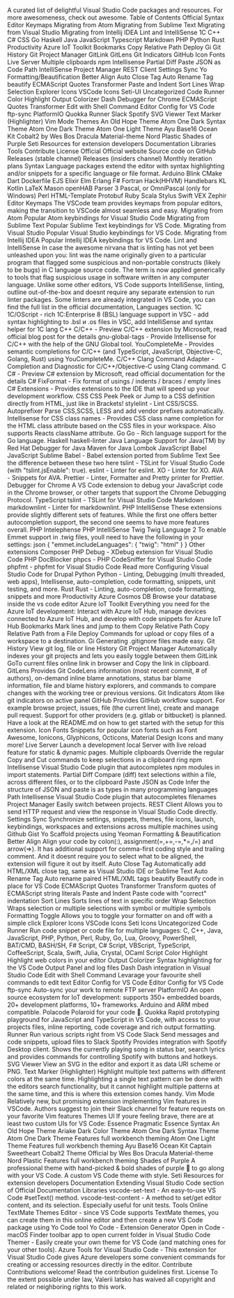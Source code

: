 A curated list of delightful Visual Studio Code packages and resources. For more awesomeness, check out awesome. Table of Contents Official Syntax Editor Keymaps Migrating from Atom Migrating from Sublime Text Migrating from Visual Studio Migrating from Intellij IDEA Lint and IntelliSense 1C C++ C# CSS Go Haskell Java JavaScript Typescript Markdown PHP Python Rust Productivity Azure IoT Toolkit Bookmarks Copy Relative Path Deploy Gi Git History Git Project Manager GitLink GitLens Git Indicators GitHub Icon Fonts Live Server Multiple clipboards npm Intellisense Partial Diff Paste JSON as Code Path IntelliSense Project Manager REST Client Settings Sync Yo Formatting/Beautification Better Align Auto Close Tag Auto Rename Tag beautify ECMAScript Quotes Transformer Paste and Indent Sort Lines Wrap Selection Explorer Icons VSCode Icons Seti-UI Uncategorized Code Runner Color Highlight Output Colorizer Dash Debugger for Chrome ECMAScript Quotes Transformer Edit with Shell Command Editor Config for VS Code ftp-sync PlatformIO Quokka Runner Slack Spotify SVG Viewer Text Marker (Highlighter) Vim Mode Themes An Old Hope Theme Atom One Dark Syntax Theme Atom One Dark Theme Atom One Light Theme Ayu Base16 Ocean Kit Cobalt2 by Wes Bos Dracula Material-theme Nord Plastic Shades of Purple Seti Resources for extension developers Documentation Libraries Tools Contribute License Official Official website Source code on GitHub Releases (stable channel) Releases (insiders channel) Monthly iteration plans Syntax Language packages extend the editor with syntax highlighting and/or snippets for a specific language or file format. Arduino Blink CMake Dart Dockerfile EJS Elixir Elm Erlang F# Fortran Hack(HHVM) Handlebars KL Kotlin LaTeX Mason openHAB Parser 3 Pascal, or OmniPascal (only for Windows) Perl HTML-Template Protobuf Ruby Scala Stylus Swift VEX Zephir Editor Keymaps The VSCode team provides keymaps from popular editors, making the transition to VSCode almost seamless and easy. Migrating from Atom Popular Atom keybindings for Visual Studio Code Migrating from Sublime Text Popular Sublime Text keybindings for VS Code. Migrating from Visual Studio Popular Visual Studio keybindings for VS Code. Migrating from Intellij IDEA Popular Intellij IDEA keybindings for VS Code. Lint and IntelliSense In case the awesome nirvana that is linting has not yet been unleashed upon you: lint was the name originally given to a particular program that flagged some suspicious and non-portable constructs (likely to be bugs) in C language source code. The term is now applied generically to tools that flag suspicious usage in software written in any computer language. Unlike some other editors, VS Code supports IntelliSense, linting, outline out-of-the-box and doesnt require any separate extension to run linter packages. Some linters are already integrated in VS Code, you can find the full list in the official documentation, Languages section. 1C 1C/OScript - rich 1С:Enterprise 8 (BSL) language support in VSC - add syntax highlighting to .bsl и .os files in VSC, add IntelliSense and syntax helper for 1С lang C++ C/C++ - Preview C/C++ extension by Microsoft, read official blog post for the details gnu-global-tags - Provide Intellisense for C/C++ with the help of the GNU Global tool. YouCompleteMe - Provides semantic completions for C/C++ (and TypeScript, JavaScript, Objective-C, Golang, Rust) using YouCompleteMe. C/C++ Clang Command Adapter - Completion and Diagnostic for C/C++/Objective-C using Clang command. C C# - Preview C# extension by Microsoft, read official documentation for the details C# FixFormat - Fix format of usings / indents / braces / empty lines C# Extensions - Provides extensions to the IDE that will speed up your development workflow. CSS CSS Peek Peek or Jump to a CSS definition directly from HTML, just like in Brackets! stylelint - Lint CSS/SCSS. Autoprefixer Parse CSS,SCSS, LESS and add vendor prefixes automatically. Intellisense for CSS class names - Provides CSS class name completion for the HTML class attribute based on the CSS files in your workspace. Also supports Reacts className attribute. Go Go - Rich language support for the Go language. Haskell haskell-linter Java Language Support for Java(TM) by Red Hat Debugger for Java Maven for Java Lombok JavaScript Babel JavaScript Sublime Babel - Babel extension ported from Sublime Text See the difference between these two here tslint - TSLint for Visual Studio Code (with "tslint.jsEnable": true). eslint - Linter for eslint. XO - Linter for XO. AVA - Snippets for AVA. Prettier - Linter, Formatter and Pretty printer for Prettier. Debugger for Chrome A VS Code extension to debug your JavaScript code in the Chrome browser, or other targets that support the Chrome Debugging Protocol. TypeScript tslint - TSLint for Visual Studio Code Markdown markdownlint - Linter for markdownlint. PHP IntelliSense These extensions provide slightly different sets of features. While the first one offers better autocompletion support, the second one seems to have more features overall. PHP Intelephense PHP IntelliSense Twig Twig Language 2 To enable Emmet support in .twig files, youll need to have the following in your settings: json { "emmet.includeLanguages": { "twig": "html" } } Other extensions Composer PHP Debug - XDebug extension for Visual Studio Code PHP DocBlocker phpcs - PHP CodeSniffer for Visual Studio Code phpfmt - phpfmt for Visual Studio Code Read more Configuring Visual Studio Code for Drupal Python Python - Linting, Debugging (multi threaded, web apps), Intellisense, auto-completion, code formatting, snippets, unit testing, and more. Rust Rust - Linting, auto-completion, code formatting, snippets and more Productivity Azure Cosmos DB Browse your database inside the vs code editor Azure IoT Toolkit Everything you need for the Azure IoT development: Interact with Azure IoT Hub, manage devices connected to Azure IoT Hub, and develop with code snippets for Azure IoT Hub Bookmarks Mark lines and jump to them Copy Relative Path Copy Relative Path from a File Deploy Commands for upload or copy files of a workspace to a destination. Gi Generating .gitignore files made easy. Git History View git log, file or line History Git Project Manager Automatically indexes your git projects and lets you easily toggle between them GitLink GoTo current files online link in browser and Copy the link in clipboard. GitLens Provides Git CodeLens information (most recent commit, # of authors), on-demand inline blame annotations, status bar blame information, file and blame history explorers, and commands to compare changes with the working tree or previous versions. Git Indicators Atom like git indicators on active panel GitHub Provides GitHub workflow support. For example browse project, issues, file (the current line), create and manage pull request. Support for other providers (e.g. gitlab or bitbucket) is planned. Have a look at the README.md on how to get started with the setup for this extension. Icon Fonts Snippets for popular icon fonts such as Font Awesome, Ionicons, Glyphicons, Octicons, Material Design Icons and many more! Live Server Launch a development local Server with live reload feature for static & dynamic pages. Multiple clipboards Override the regular Copy and Cut commands to keep selections in a clipboard ring npm Intellisense Visual Studio Code plugin that autocompletes npm modules in import statements. Partial Diff Compare (diff) text selections within a file, across different files, or to the clipboard Paste JSON as Code Infer the structure of JSON and paste is as types in many programming languages Path Intellisense Visual Studio Code plugin that autocompletes filenames Project Manager Easily switch between projects. REST Client Allows you to send HTTP request and view the response in Visual Studio Code directly. Settings Sync Synchronize settings, snippets, themes, file icons, launch, keybindings, workspaces and extensions across multiple machines using Github Gist Yo Scaffold projects using Yeoman Formatting & Beautification Better Align Align your code by colon(:), assignment(=,+=,-=,*=,/=) and arrow(=>). It has additional support for comma-first coding style and trailing comment. And it doesnt require you to select what to be aligned, the extension will figure it out by itself. Auto Close Tag Automatically add HTML/XML close tag, same as Visual Studio IDE or Sublime Text Auto Rename Tag Auto rename paired HTML/XML tags beautify Beautify code in place for VS Code ECMAScript Quotes Transformer Transform quotes of ECMAScript string literals Paste and Indent Paste code with "correct" indentation Sort Lines Sorts lines of text in specific order Wrap Selection Wraps selection or multiple selections with symbol or multiple symbols Formatting Toggle Allows you to toggle your formatter on and off with a simple click Explorer Icons VSCode Icons Seti Icons Uncategorized Code Runner Run code snippet or code file for multiple languages: C, C++, Java, JavaScript, PHP, Python, Perl, Ruby, Go, Lua, Groovy, PowerShell, BAT/CMD, BASH/SH, F# Script, C# Script, VBScript, TypeScript, CoffeeScript, Scala, Swift, Julia, Crystal, OCaml Script Color Highlight Highlight web colors in your editor Output Colorizer Syntax highlighting for the VS Code Output Panel and log files Dash Dash integration in Visual Studio Code Edit with Shell Command Levarage your favourite shell commands to edit text Editor Config for VS Code Editor Config for VS Code ftp-sync Auto-sync your work to remote FTP server PlatformIO An open source ecosystem for IoT development: supports 350+ embedded boards, 20+ development platforms, 10+ frameworks. Arduino and ARM mbed compatible. Polacode Polaroid for your code 📸. Quokka Rapid prototyping playground for JavaScript and TypeScript in VS Code, with access to your projects files, inline reporting, code coverage and rich output formatting. Runner Run various scripts right from VS Code Slack Send messages and code snippets, upload files to Slack Spotify Provides integration with Spotify Desktop client. Shows the currently playing song in status bar, search lyrics and provides commands for controlling Spotify with buttons and hotkeys. SVG Viewer View an SVG in the editor and export it as data URI scheme or PNG. Text Marker (Highlighter) Highlight multiple text patterns with different colors at the same time. Highlighting a single text pattern can be done with the editors search functionality, but it cannot highlight multiple patterns at the same time, and this is where this extension comes handy. Vim Mode Relatively new, but promising extension implementing Vim features in VSCode. Authors suggest to join their Slack channel for feature requests on your favorite Vim features Themes UI If youre feeling brave, there are at least two custom UIs for VS Code: Essence Pragmatic Essence Syntax An Old Hope Theme Ariake Dark Color Theme Atom One Dark Syntax Theme Atom One Dark Theme Features full workbench theming Atom One Light Theme Features full workbench theming Ayu Base16 Ocean Kit Captain Sweetheart Cobalt2 Theme Official by Wes Bos Dracula Material-theme Nord Plastic Features full workbench theming Shades of Purple A professional theme with hand-picked & bold shades of purple 💜 to go along with your VS Code. A custom VS Code theme with style. Seti Resources for extension developers Documentation Extending Visual Studio Code section of Official Documentation Libraries vscode-set-text - An easy-to-use VS Code #setText() method. vscode-test-content - A method to set/get editor content, and its selection. Especially useful for unit tests. Tools Online TextMate Themes Editor - since VS Code supports TextMate themes, you can create them in this online editor and then create a new VS Code package using Yo Code tool Yo Code - Extension Generator Open in Code - macOS Finder toolbar app to open current folder in Visual Studio Code Themer - Easily create your own theme for VS Code (and matching ones for your other tools). Azure Tools for Visual Studio Code - This extension for Visual Studio Code gives Azure developers some convenient commands for creating or accessing resources directly in the editor. Contribute Contributions welcome! Read the contribution guidelines first. License To the extent possible under law, Valerii Iatsko has waived all copyright and related or neighboring rights to this work.